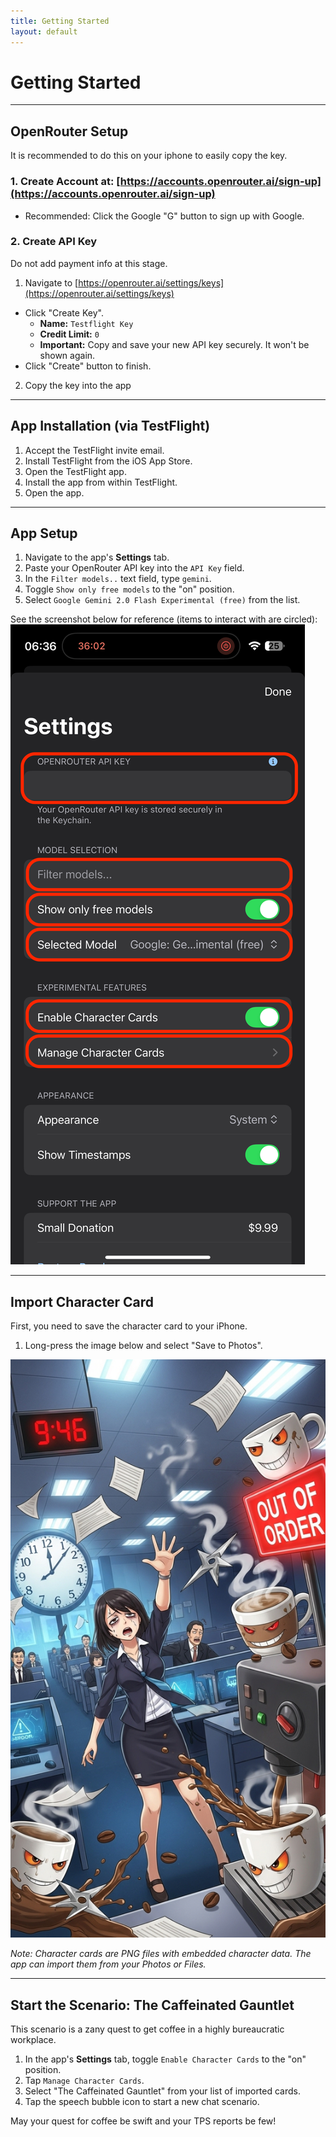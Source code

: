 ```yaml
---
title: Getting Started
layout: default
---
```


# Getting Started

---
## OpenRouter Setup

It is recommended to do this on your iphone to easily copy the key.

### 1. Create Account at: [https://accounts.openrouter.ai/sign-up](https://accounts.openrouter.ai/sign-up)
*   Recommended: Click the Google "G" button to sign up with Google.

### 2. Create API Key

Do not add payment info at this stage.

1.   Navigate to [https://openrouter.ai/settings/keys](https://openrouter.ai/settings/keys)
*   Click "Create Key".
    *   **Name:** `Testflight Key`
    *   **Credit Limit:** `0`
    *   **Important:** Copy and save your new API key securely. It won't be shown again.
*   Click "Create" button to finish.
2. Copy the key into the app

---
## App Installation (via TestFlight)

1.  Accept the TestFlight invite email.
2.  Install TestFlight from the iOS App Store.
3.  Open the TestFlight app.
4.  Install the app from within TestFlight.
5.  Open the app.

---
## App Setup

1.  Navigate to the app's **Settings** tab.
2.  Paste your OpenRouter API key into the `API Key` field.
3.  In the `Filter models..` text field, type `gemini`.
4.  Toggle `Show only free models` to the "on" position.
5.  Select `Google Gemini 2.0 Flash Experimental (free)` from the list.

See the screenshot below for reference (items to interact with are circled):
![iOS Settings Screen](assets/ios-settings-20250608.png)

---
## Import Character Card

First, you need to save the character card to your iPhone.

1.  Long-press the image below and select "Save to Photos".

![The Caffeinated Gauntlet](assets/The_Caffeinated_Gauntlet.png)

*Note: Character cards are PNG files with embedded character data. The app can import them from your Photos or Files.*

---
## Start the Scenario: The Caffeinated Gauntlet

This scenario is a zany quest to get coffee in a highly bureaucratic workplace.

1.  In the app's **Settings** tab, toggle `Enable Character Cards` to the "on" position.
2.  Tap `Manage Character Cards`.
3.  Select "The Caffeinated Gauntlet" from your list of imported cards.
4.  Tap the speech bubble icon to start a new chat scenario.

May your quest for coffee be swift and your TPS reports be few!
